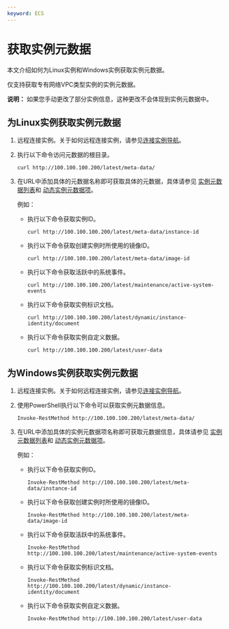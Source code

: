 ```yaml
---
keyword: ECS
---
```


# 获取实例元数据

本文介绍如何为Linux实例和Windows实例获取实例元数据。

仅支持获取专有网络VPC类型实例的实例元数据。

**说明：** 如果您手动更改了部分实例信息，这种更改不会体现到实例元数据中。

## 为Linux实例获取实例元数据

1.  远程连接实例。关于如何远程连接实例，请参见[连接实例导航](/cn.zh-CN/实例/连接实例/连接方式概述.md)。

2.  执行以下命令访问元数据的根目录。

    ```
    curl http://100.100.100.200/latest/meta-data/
    ```

3.  在URL中添加具体的元数据名称即可获取具体的元数据，具体请参见 [实例元数据列表](/cn.zh-CN/实例/管理实例/使用实例元数据/ECS实例元数据概述.md)和 [动态实例元数据项](/cn.zh-CN/实例/管理实例/使用实例元数据/ECS实例元数据概述.md)。

    例如：

    -   执行以下命令获取实例ID。

        ```
        curl http://100.100.100.200/latest/meta-data/instance-id
        ```

    -   执行以下命令获取创建实例时所使用的镜像ID。

        ```
        curl http://100.100.100.200/latest/meta-data/image-id
        ```

    -   执行以下命令获取活跃中的系统事件。

        ```
        curl http://100.100.100.200/latest/maintenance/active-system-events
        ```

    -   执行以下命令获取实例标识文档。

        ```
        curl http://100.100.100.200/latest/dynamic/instance-identity/document
        ```

    -   执行以下命令获取实例自定义数据。

        ```
        curl http://100.100.100.200/latest/user-data
        ```


## 为Windows实例获取实例元数据

1.  远程连接实例。关于如何远程连接实例，请参见[连接实例导航](/cn.zh-CN/实例/连接实例/连接方式概述.md)。

2.  使用PowerShell执行以下命令可以获取实例元数据信息。

    ```
    Invoke-RestMethod http://100.100.100.200/latest/meta-data/
    ```

3.  在URL中添加具体的实例元数据项名称即可获取元数据信息，具体请参见 [实例元数据列表](/cn.zh-CN/实例/管理实例/使用实例元数据/ECS实例元数据概述.md)和 [动态实例元数据项](/cn.zh-CN/实例/管理实例/使用实例元数据/ECS实例元数据概述.md)。

    例如：

    -   执行以下命令获取实例ID。

        ```
        Invoke-RestMethod http://100.100.100.200/latest/meta-data/instance-id
        ```

    -   执行以下命令获取创建实例时所使用的镜像ID。

        ```
        Invoke-RestMethod http://100.100.100.200/latest/meta-data/image-id
        ```

    -   执行以下命令获取活跃中的系统事件。

        ```
        Invoke-RestMethod http://100.100.100.200/latest/maintenance/active-system-events
        ```

    -   执行以下命令获取实例标识文档。

        ```
        Invoke-RestMethod http://100.100.100.200/latest/dynamic/instance-identity/document
        ```

    -   执行以下命令获取实例自定义数据。

        ```
        Invoke-RestMethod http://100.100.100.200/latest/user-data
        ```



